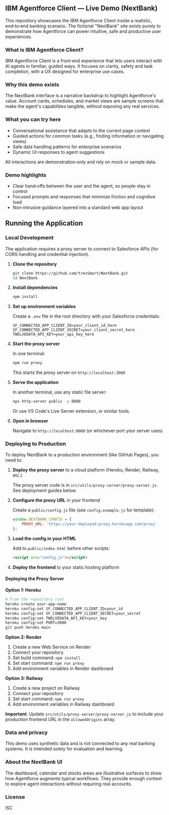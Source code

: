 ## IBM Agentforce Client — Live Demo (NextBank)

This repository showcases the IBM Agentforce Client inside a realistic, end‑to‑end banking scenario. The fictional "NextBank" site exists purely to demonstrate how Agentforce can power intuitive, safe and productive user experiences.

### What is IBM Agentforce Client?

IBM Agentforce Client is a front‑end experience that lets users interact with AI agents in familiar, guided ways. It focuses on clarity, safety and task completion, with a UX designed for enterprise use cases.

### Why this demo exists

The NextBank interface is a narrative backdrop to highlight Agentforce's value. Account cards, schedules, and market views are sample screens that make the agent's capabilities tangible, without exposing any real services.

### What you can try here

- Conversational assistance that adapts to the current page context
- Guided actions for common tasks (e.g., finding information or navigating views)
- Safe data handling patterns for enterprise scenarios
- Dynamic UI responses to agent suggestions

All interactions are demonstration‑only and rely on mock or sample data.

### Demo highlights

- Clear hand‑offs between the user and the agent, so people stay in control
- Focused prompts and responses that minimize friction and cognitive load
- Non‑intrusive guidance layered into a standard web app layout

## Running the Application

### Local Development

The application requires a proxy server to connect to Salesforce APIs (for CORS handling and credential injection).

1. **Clone the repository**
   ```bash
   git clone https://github.com/trevSmart/NextBank.git
   cd NextBank
   ```

2. **Install dependencies**
   ```bash
   npm install
   ```

3. **Set up environment variables**
   
   Create a `.env` file in the root directory with your Salesforce credentials:
   ```env
   SF_CONNECTED_APP_CLIENT_ID=your_client_id_here
   SF_CONNECTED_APP_CLIENT_SECRET=your_client_secret_here
   TWELVEDATA_API_KEY=your_api_key_here
   ```

4. **Start the proxy server**
   
   In one terminal:
   ```bash
   npm run proxy
   ```
   
   This starts the proxy server on `http://localhost:3000`

5. **Serve the application**
   
   In another terminal, use any static file server:
   ```bash
   npx http-server public -p 8080
   ```
   
   Or use VS Code's Live Server extension, or similar tools.

6. **Open in browser**
   
   Navigate to `http://localhost:8080` (or whichever port your server uses)

### Deploying to Production

To deploy NextBank to a production environment (like GitHub Pages), you need to:

1. **Deploy the proxy server** to a cloud platform (Heroku, Render, Railway, etc.)
   
   The proxy server code is in `src/utils/proxy-server/proxy-server.js`. See deployment guides below.

2. **Configure the proxy URL** in your frontend
   
   Create a `public/config.js` file (see `config.example.js` for template):
   ```javascript
   window.NEXTBANK_CONFIG = {
       PROXY_URL: 'https://your-deployed-proxy.herokuapp.com/proxy'
   };
   ```

3. **Load the config in your HTML**
   
   Add to `public/index.html` before other scripts:
   ```html
   <script src="config.js"></script>
   ```

4. **Deploy the frontend** to your static hosting platform

#### Deploying the Proxy Server

**Option 1: Heroku**
```bash
# From the repository root
heroku create your-app-name
heroku config:set SF_CONNECTED_APP_CLIENT_ID=your_id
heroku config:set SF_CONNECTED_APP_CLIENT_SECRET=your_secret
heroku config:set TWELVEDATA_API_KEY=your_key
heroku config:set PORT=3000
git push heroku main
```

**Option 2: Render**
1. Create a new Web Service on Render
2. Connect your repository
3. Set build command: `npm install`
4. Set start command: `npm run proxy`
5. Add environment variables in Render dashboard

**Option 3: Railway**
1. Create a new project on Railway
2. Connect your repository
3. Set start command: `npm run proxy`
4. Add environment variables in Railway dashboard

**Important**: Update `src/utils/proxy-server/proxy-server.js` to include your production frontend URL in the `allowedOrigins` array.

### Data and privacy

This demo uses synthetic data and is not connected to any real banking systems. It is intended solely for evaluation and learning.

### About the NextBank UI

The dashboard, calendar and stocks areas are illustrative surfaces to show how Agentforce augments typical workflows. They provide enough context to explore agent interactions without requiring real accounts.

### License

ISC
